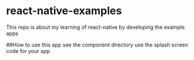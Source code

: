 # react-native-examples
This repo is about my learning of react-native by developing the example apps

##How to use this app
see the component directory use the splash screen code for your app 
